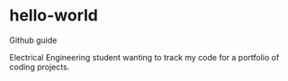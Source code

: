# hello-world
Github guide

Electrical Engineering student wanting to track my code for a portfolio of coding projects. 
